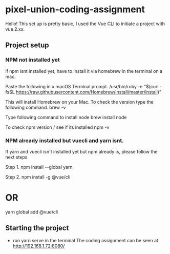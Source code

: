 # pixel-union-coding-assignment
Hello! This set up is pretty basic, I used the Vue CLI to initiate a project with vue 2.xx.

## Project setup
### NPM not installed yet
if npm isnt installed yet, have to install it via homebrew in the terminal on a mac.

Paste the following in a macOS Terminal prompt.
/usr/bin/ruby -e "$(curl -fsSL https://raw.githubusercontent.com/Homebrew/install/master/install)"

This will install Homebrew on your Mac. To check the version type the following command.
brew -v

Type following command to install node
brew install node

To check npm version / see if its installed
npm -v

### NPM already installed but vuecli and yarn isnt.
If yarn and vuecli isn't installed yet but npm already is, please follow the next steps

Step 1.
npm install --global yarn

Step 2.
npm install -g @vue/cli
# OR

yarn global add @vue/cli

## Starting the project
- run yarn serve in the terminal
The coding assignment can be seen at
http://192.168.1.72:8080/
